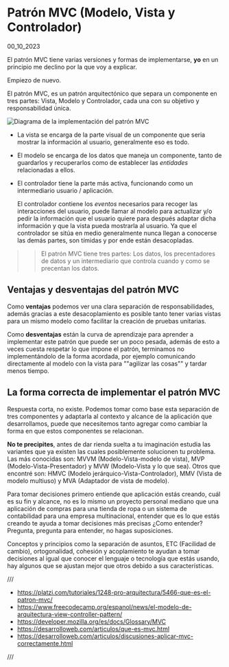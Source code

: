 # Patrón MVC (Modelo, Vista y Controlador)
00_10_2023

El patrón MVC tiene varias versiones y formas de implementarse, **yo** en un principio me declino por la que voy a explicar.

Empiezo de nuevo.

El patrón MVC, es un patrón arquitectónico que separa un componente en tres partes: Vista, Modelo y Controlador, cada una con su objetivo y responsabilidad única.

![Diagrama de la implementación del patrón MVC]()

* La vista se encarga de la parte visual de un componente que seria mostrar la información al usuario, generalmente eso es todo.

* El modelo se encarga de los datos que maneja un componente, tanto de guardarlos y recuperarlos como de establecer las *entidades* relacionadas a ellos.

* El controlador tiene la parte más activa, funcionando como un intermediario usuario / aplicación. 

	El controlador contiene los *eventos* necesarios para recoger las interacciones del usuario, puede llamar al modelo para actualizar y/o pedir la información que el usuario quiere para después adaptar dicha información y que la vista pueda mostrarla al usuario. Ya que el controlador se sitúa en medio generalmente nunca llegan a conocerse las demás partes, son tímidas y por ende están desacopladas.

>> El patrón MVC tiene tres partes: Los datos, los precentadores de datos y un intermediario que controla cuando y como se precentan los datos.

## Ventajas y desventajas del patrón MVC

Como **ventajas** podemos ver una clara separación de responsabilidades, además gracias a este desacoplamiento es posible tanto tener varias vistas para un mismo modelo como facilitar la creación de pruebas unitarias.

Como **desventajas** están la curva de aprendizaje para aprender a implementar este patrón que puede ser un poco pesada, además de esto a veces cuesta respetar lo que impone el patrón, terminamos no implementándolo de la forma acordada, por ejemplo comunicando directamente al modelo con la vista para ""agilizar las cosas"" y tardar menos tiempo.

## La forma correcta de implementar el patrón MVC

Respuesta corta, no existe. Podemos tomar como base esta separación de tres componentes y adaptarla al contexto y alcance de la aplicación que desarrollamos, puede que necesitemos tanto agregar como cambiar la forma en que estos componentes se relacionan. 

**No te precipites**, antes de dar rienda suelta a tu imaginación estudia las variantes que ya existen las cuales posiblemente solucionen tu problema. Las más conocidas son: MVVM (Modelo-Vista-modelo de vista), MVP (Modelo-Vista-Presentador) y MVW (Modelo-Vista y lo que sea). Otros que encontré son: HMVC (Modelo jerárquico-Vista-Controlador), MMV (Vista de modelo multiuso) y MVA (Adaptador de vista de modelo).

Para tomar decisiones primero entiende que aplicación estás creando, cuál es su fin y alcance, no es lo mismo un proyecto personal mediano que una aplicación de compras para una tienda de ropa o un sistema de contabilidad para una empresa multinacional, entender que es lo que estás creando te ayuda a tomar decisiones más precisas ¿Como entender? Pregunta, pregunta para entender, no hagas suposiciones.

Conceptos y principios como la separación de asuntos, ETC (Facilidad de cambio), ortogonalidad, cohesión y acoplamiento te ayudan a tomar decisiones al igual que conocer el lenguaje o tecnología que estás usando, hay algunos que se ajustan mejor que otros debido a sus características.

///

* https://platzi.com/tutoriales/1248-pro-arquitectura/5466-que-es-el-patron-mvc/
* https://www.freecodecamp.org/espanol/news/el-modelo-de-arquitectura-view-controller-pattern/
* https://developer.mozilla.org/es/docs/Glossary/MVC
* https://desarrolloweb.com/articulos/que-es-mvc.html
* https://desarrolloweb.com/articulos/discusiones-aplicar-mvc-correctamente.html

///